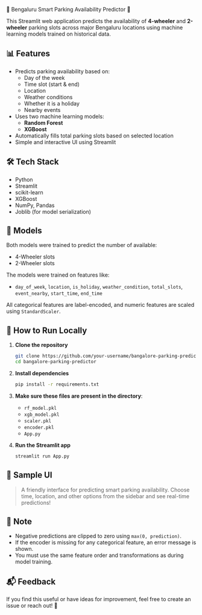 
 🚗 Bengaluru Smart Parking Availability Predictor 🛵

This Streamlit web application predicts the availability of **4-wheeler** and **2-wheeler** parking slots across major Bengaluru locations using machine learning models trained on historical data.


## 📊 Features

- Predicts parking availability based on:
  - Day of the week
  - Time slot (start & end)
  - Location
  - Weather conditions
  - Whether it is a holiday
  - Nearby events
- Uses two machine learning models:
  - **Random Forest**
  - **XGBoost**
- Automatically fills total parking slots based on selected location
- Simple and interactive UI using Streamlit


## 🛠️ Tech Stack

- Python
- Streamlit
- scikit-learn
- XGBoost
- NumPy, Pandas
- Joblib (for model serialization)


## 🧠 Models

Both models were trained to predict the number of available:
- 4-Wheeler slots
- 2-Wheeler slots

The models were trained on features like:
- `day_of_week`, `location`, `is_holiday`, `weather_condition`, `total_slots`, `event_nearby`, `start_time`, `end_time`

All categorical features are label-encoded, and numeric features are scaled using `StandardScaler`.


## 🚀 How to Run Locally

1. **Clone the repository**
   ```bash
   git clone https://github.com/your-username/bangalore-parking-predictor.git
   cd bangalore-parking-predictor


2. **Install dependencies**

   ```bash
   pip install -r requirements.txt
   ```

3. **Make sure these files are present in the directory**:

   * `rf_model.pkl`
   * `xgb_model.pkl`
   * `scaler.pkl`
   * `encoder.pkl`
   * `App.py`

4. **Run the Streamlit app**

   ```bash
   streamlit run App.py
   ```


## 📸 Sample UI

> A friendly interface for predicting smart parking availability. Choose time, location, and other options from the sidebar and see real-time predictions!



## 📌 Note

* Negative predictions are clipped to zero using `max(0, prediction)`.
* If the encoder is missing for any categorical feature, an error message is shown.
* You must use the same feature order and transformations as during model training.


## 📬 Feedback

If you find this useful or have ideas for improvement, feel free to create an issue or reach out! 💬

